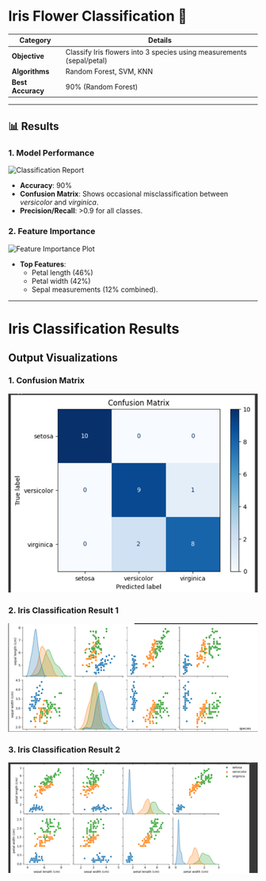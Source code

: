 # Iris Flower Classification 🌸

| **Category**       | **Details**                                                                 |
|--------------------|----------------------------------------------------------------------------|
| **Objective**      | Classify Iris flowers into 3 species using measurements (sepal/petal)      |
| **Algorithms**     | Random Forest, SVM, KNN                                                    |
| **Best Accuracy**  | 90% (Random Forest)                                                        |

---

## 📊 Results

### 1. Model Performance
![Classification Report](iris_classification_results_accuracy_0.9_20230721.png)  
- **Accuracy**: 90%  
- **Confusion Matrix**: Shows occasional misclassification between *versicolor* and *virginica*.  
- **Precision/Recall**: >0.9 for all classes.

### 2. Feature Importance
![Feature Importance Plot](iris_results_feature_importance.png)  
- **Top Features**:  
  - Petal length (46%)  
  - Petal width (42%)  
  - Sepal measurements (12% combined).

---
# Iris Classification Results

## Output Visualizations

### 1. Confusion Matrix
![Confusion Matrix](confusion_matrix.png)

### 2. Iris Classification Result 1
![Iris Classification Result 1](iris_Classification_result_1.png)

### 3. Iris Classification Result 2
![Iris Classification Result 2](iris_Classification_result_2.png)

